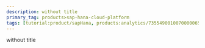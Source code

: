 ```yaml
---
description: without title
primary_tag: products>sap-hana-cloud-platform
tags: [tutorial:product/sapHana, products:analytics/73554900100700000651/01200314690800000638/01200314690900001216, tutorial>test1, tutorial>test2]
---
```

without title
